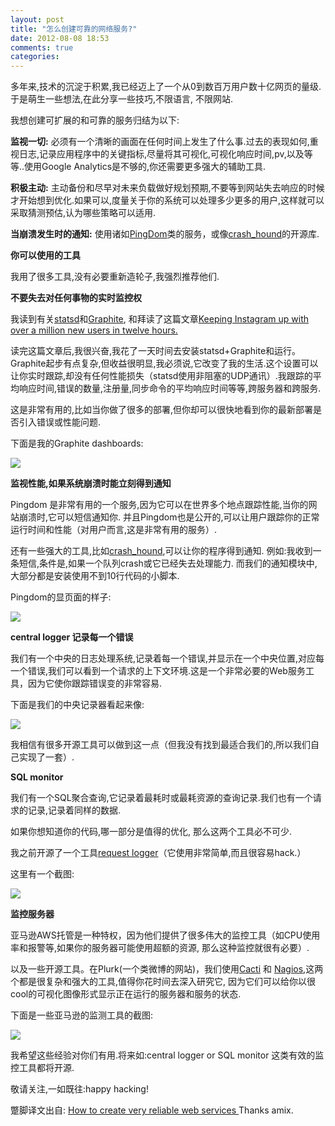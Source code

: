 ```yaml
---
layout: post
title: "怎么创建可靠的网络服务?"
date: 2012-08-08 18:53
comments: true
categories: 
---
```



多年来,技术的沉淀于积累,我已经迈上了一个从0到数百万​​用户数十亿网页的量级. 于是萌生一些想法,在此分享一些技巧,不限语言, 不限网站.

我想创建可扩展的和可靠的服务归结为以下:

**监视一切:**
    必须有一个清晰的画面在任何时间上发生了什么事.过去的表现如何,重视日志,记录应用程序中的关键指标,尽量将其可视化,可视化响应时间,pv,以及等等..使用Google Analytics是不够的,你还需要更多强大的辅助工具.

**积极主动:**
    主动备份和尽早对未来负载做好规划预期,不要等到网站失去响应的时候才开始想到优化.如果可以,度量关于你的系统可以处理多少更多的用户,这样就可以采取猜测预估,认为哪些策略可以适用.

**当崩溃发生时的通知:**
    使用诸如<a href="http://pingdom.com/">PingDom</a>类的服务，或像<a href="http://github.com/amix/crash_hound">crash_hound</a>的开源库.


**你可以使用的工具**

我用了很多工具,没有必要重新造轮子,我强烈推荐他们.

**不要失去对任何事物的实时监控权**

我读到有关<a href="https://github.com/etsy/statsd/">statsd</a>和<a href="http://graphite.wikidot.com/">Graphite</a>, 和拜读了这篇文章<a href="http://instagram-engineering.tumblr.com/post/20541814340/keeping-instagram-up-with-over-a-million-new-users-in">Keeping Instagram up with over a million new users in twelve hours. </a>

读完这篇文章后,我很兴奋,我花了一天时间去安装statsd+Graphite和运行。Graphite起步有点复杂,但收益很明显,我必须说,它改变了我的生活.这个设置可以让你实时跟踪,却没有任何性能损失（statsd使用非阻塞的UDP通讯）.我跟踪的平均响应时间,错误的数量,注册量,同步命令的平均响应时间等等,跨服务器和跨服务.

这是非常有用的,比如当你做了很多的部署,但你却可以很快地看到你的最新部署是否引入错误或性能问题.

下面是我的Graphite dashboards:

<img src="http://amix.dk/uploads/statsd.png"></img>


**监视性能,如果系统崩溃时能立刻得到通知**

Pingdom 是非常有用的一个服务,因为它可以在世界多个地点跟踪性能,当你的网站崩溃时,它可以短信通知你. 并且Pingdom也是公开的,可以让用户跟踪你的正常运行时间和性能（对用户而言,这是非常有用的服务）.

还有一些强大的工具,比如<a href="http://github.com/amix/crash_hound">crash_hound</a>,可以让你的程序得到通知. 例如:我收到一条短信,条件是,如果一个队列crash或它已经失去处理能力. 而我们的通知模块中,大部分都是安装使用不到10行代码的小脚本.

Pingdom的显页面的样子:

<img src="http://amix.dk/uploads/pingdom.png"></img>


**central logger 记录每一个错误**

我们有一个中央的日志处理系统,记录着每一个错误,并显示在一个中央位置,对应每一个错误,我们可以看到一个请求的上下文环境.这是一个非常必要的Web服务工具，因为它使你跟踪错误变的非常容易.

下面是我们的中央记录器看起来像:

<img src="http://amix.dk/uploads/central_logger.png"></img>


我相信有很多开源工具可以做到这一点（但我没有找到最适合我们的,所以我们自己实现了一套）.

**SQL monitor**

我们有一个SQL聚合查询,它记录着最耗时或最耗资源的查询记录.我们也有一个请求的记录,记录着同样的数据.

如果你想知道你的代码,哪一部分是值得的优化, 那么这两个工具必不可少.

我之前开源了一个工具<a href="http://amix.dk/blog/viewEntry/19359">request logger</a>（它使用非常简单,而且很容易hack.）

这里有一个截图:

<img src="http://amix.dk/uploads/request_logger.jpg"></img>


**监控服务器**

亚马逊AWS托管是一种特权，因为他们提供了很多伟大的监控工具（如CPU使用率和报警等,如果你的服务器可能使用超额的资源, 那么这种监控就很有必要）.

以及一些开源工具。在Plurk(一个类微博的网站)，我们使用<a href="http://www.cacti.net/">Cacti</a> 和 <a href="http://www.nagios.org/">Nagios</a>,这两个都是很复杂和强大的工具,值得你花时间去深入研究它, 因为它们可以给你以很cool的可视化图像形式显示正在运行的服务器和服务的状态.

下面是一些亚马逊的监测工具的截图:

<img src="http://amix.dk/uploads/ec2.png"></img>

我希望这些经验对你们有用.将来如:central logger or SQL monitor 这类有效的监控工具都将开源.

敬请关注,一如既往:happy hacking!




蹩脚译文出自: <a href="http://amix.dk/blog/post/19709#How-to-create-very-reliable-web-services">How to create very reliable web services </a>   Thanks amix.
